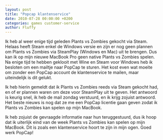 ```yaml
---
layout: post
title: "Popcap klantenservice"
date: 2010-07-28 00:00:00 +0200
categories: games customer-service
author: Fluffy
---
```


Ik heb al weer enige tijd geleden Plants vs Zombies gekocht via Steam. Helaas heeft Steam enkel de Windows versie en zijn er nog geen plannen om Plants vs Zombies via SteamPlay (Windows en Mac) uit te brengen. Dus kan ik op mijn nieuwe MacBook Pro geen native Plants vs Zombies spelen. Na enige tijd te hebben geklooit met Wine en Steam voor Windows heb ik besloten om een mailtje naar PopCap te sturen. Het kost even wat moeite om zonder een PopCap account de klantenservice te mailen, maar uiteindelijk is dit gelukt.

<!--more-->

Ik heb hierin gemeldt dat ik Plants vs Zombies reeds via Steam gekocht had, en of er plannen waren om deze voor SteamPlay uit te geven. Het antwoord is keurig snel, ik heb de mail zondag verstuurd, en ik krijg zojuist antwoord. Het beste nieuws is nog dat ze me een PopCap licentie gaan geven zodat ik Plants vs Zombies kan spelen op mijn MacBook.

Ik heb zojuist de gevraagde informatie naar hun teruggestuurd, dus ik hoop dat ik uiterlijk eind van de week Plants vs Zombies kan spelen op mijn MacBook. Dit is zoals een klantenservice hoort te zijn in mijn ogen. Goed werk PopCap!
